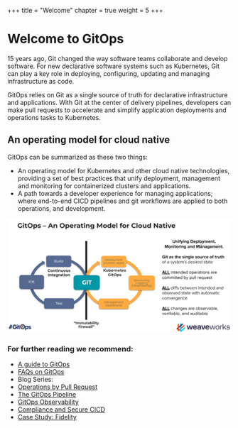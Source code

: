 +++
title = "Welcome"
chapter = true
weight = 5
+++

# Welcome to GitOps

15 years ago, Git changed the way software teams collaborate and develop software. For new declarative software systems such as Kubernetes, Git can play a key role in deploying, configuring, updating and managing infrastructure as code.

GitOps relies on Git as a single source of truth for declarative infrastructure and applications. With Git at the center of delivery pipelines, developers can make pull requests to accelerate and simplify application deployments and operations tasks to Kubernetes.

## An operating model for cloud native 
GitOps can be summarized as these two things:

* An operating model for Kubernetes and other cloud native technologies, providing a set of best practices that unify deployment, management and monitoring for containerized clusters and applications.
* A path towards a developer experience for managing applications; where end-to-end CICD pipelines and git workflows are applied to both operations, and development.

![GitOps Operating Model](/static/images/workshop02_gitops-operating-model.png)

### For further reading we recommend:
* [A guide to GitOps](https://www.weave.works/technologies/gitops/)
* [FAQs on GitOps](https://www.weave.works/technologies/gitops-frequently-asked-questions/)
* Blog Series:
 * [Operations by Pull Request](https://www.weave.works/blog/gitops-operations-by-pull-request)
 * [The GitOps Pipeline](https://www.weave.works/blog/the-gitops-pipeline)
 * [GitOps Observability](https://www.weave.works/blog/gitops-part-3-observability)
 * [Compliance and Secure CICD](https://www.weave.works/blog/gitops-compliance-and-secure-cicd)
* [Case Study: Fidelity](https://www.weave.works/blog/gitops-driven-fidelity-fideks)

